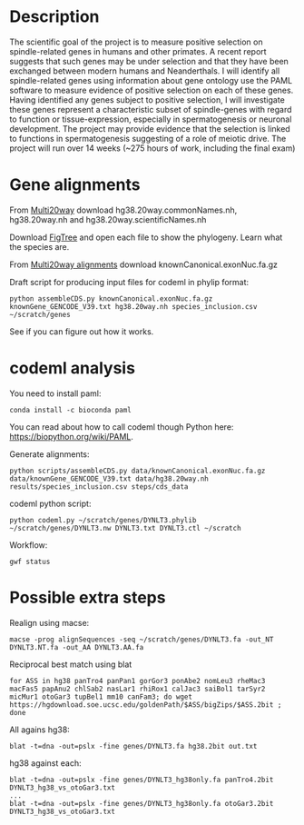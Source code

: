 
# Description
The scientific goal of the project is to measure positive selection on spindle-related genes in humans and other primates. A recent report suggests that such genes may be under selection and that they have been exchanged between modern humans and Neanderthals. I will identify all spindle-related genes using information about gene ontology use the PAML software to measure evidence of positive selection on each of these genes. Having identified any genes subject to positive selection, I will investigate these genes represent a characteristic subset of spindle-genes with regard to function or tissue-expression, especially in spermatogenesis or neuronal development. The project may provide evidence that the selection is linked to functions in spermatogenesis suggesting of a role of meiotic drive. The project will run over 14 weeks (~275 hours of work, including the final exam)

# Gene alignments

From [Multi20way](https://hgdownload.soe.ucsc.edu/goldenPath/hg38/multiz20way/) download hg38.20way.commonNames.nh, hg38.20way.nh and hg38.20way.scientificNames.nh

Download [FigTree](https://github.com/rambaut/figtree/releases) and open each file to show the phylogeny. Learn what the species are.

From [Multi20way alignments](https://hgdownload.soe.ucsc.edu/goldenPath/hg38/multiz20way/alignments/) download knownCanonical.exonNuc.fa.gz 

Draft script for producing input files for codeml in phylip format:

    python assembleCDS.py knownCanonical.exonNuc.fa.gz knownGene_GENCODE_V39.txt hg38.20way.nh species_inclusion.csv ~/scratch/genes

See if you can figure out how it works.
    
# codeml analysis

You need to install paml:

    conda install -c bioconda paml

You can read about how to call codeml though Python here: https://biopython.org/wiki/PAML.

Generate alignments:

    python scripts/assembleCDS.py data/knownCanonical.exonNuc.fa.gz data/knownGene_GENCODE_V39.txt data/hg38.20way.nh results/species_inclusion.csv steps/cds_data

codeml python script:

    python codeml.py ~/scratch/genes/DYNLT3.phylib ~/scratch/genes/DYNLT3.nw DYNLT3.txt DYNLT3.ctl ~/scratch

Workflow:

    gwf status

# Possible extra steps

Realign using macse: 

    macse -prog alignSequences -seq ~/scratch/genes/DYNLT3.fa -out_NT DYNLT3.NT.fa -out_AA DYNLT3.AA.fa

Reciprocal best match using blat

    for ASS in hg38 panTro4 panPan1 gorGor3 ponAbe2 nomLeu3 rheMac3 macFas5 papAnu2 chlSab2 nasLar1 rhiRox1 calJac3 saiBol1 tarSyr2 micMur1 otoGar3 tupBel1 mm10 canFam3; do wget https://hgdownload.soe.ucsc.edu/goldenPath/$ASS/bigZips/$ASS.2bit ; done

All agains hg38:

    blat -t=dna -out=pslx -fine genes/DYNLT3.fa hg38.2bit out.txt

hg38 against each:

    blat -t=dna -out=pslx -fine genes/DYNLT3_hg38only.fa panTro4.2bit DYNLT3_hg38_vs_otoGar3.txt
    ...
    blat -t=dna -out=pslx -fine genes/DYNLT3_hg38only.fa otoGar3.2bit DYNLT3_hg38_vs_otoGar3.txt



